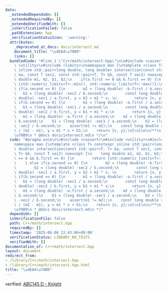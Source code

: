 ```yaml
---
data:
  _extendedDependsOn: []
  _extendedRequiredBy: []
  _extendedVerifiedWith: []
  _isVerificationFailed: false
  _pathExtension: hpp
  _verificationStatusIcon: ':warning:'
  attributes:
    _deprecated_at_docs: docs/intersect.md
    document_title: "\u4EA4\u70B9"
    links: []
  bundledCode: "#line 2 \"C++/math/intersect.hpp\"\n\n#include <cassert>\n#include\
    \ <utility>\n#include <limits>\nnamespace man {\ntemplate <class T> constexpr\
    \ inline std::pair<long double, long double> intersection(const std::pair<T, T>\
    \ &a, const T sec1, const std::pair<T, T> &b, const T sec2) noexcept {\n    long\
    \ double m1, m2, b1, b2;\n    if(a.first == 0 && b.first == 0) {\n        return\
    \ {std::numeric_limits<T>::min(), std::numeric_limits<T>::max()};\n    } else\
    \ if(a.second == 0) {\n        m2 = (long double) -b.first / b.second;\n     \
    \   b2 = (long double) -sec2 / b.second;\n        const long double x = (long\
    \ double) -sec1 / a.first, y = b2 + m2 * x; \n        return {x, y};\n    } else\
    \ if(b.second == 0) {\n        m1 = (long double) -a.first / a.second;\n     \
    \   b1 = (long double) -sec1 / a.second;\n        const long double x = (long\
    \ double) -sec2 / b.first, y = b1 + m1 * x;\n        return {x, y};\n    }\n \
    \   m1 = (long double) -a.first / a.second;\n    m2 = (long double) -b.first /\
    \ b.second;\n    b1 = (long double) -sec1 / a.second;\n    b2 = (long double)\
    \ -sec2 / b.second;\n    assert(m1 != m2);\n    const long double x = (b1 - b2)\
    \ / (m2 - m1), y = m1 * x + b1;\n    return {x, y};\n}\n}\n\n/**\n * @brief \u4EA4\
    \u70B9\n * @docs docs/intersect.md\n */\n"
  code: "#pragma once\n\n#include <cassert>\n#include <utility>\n#include <limits>\n\
    namespace man {\ntemplate <class T> constexpr inline std::pair<long double, long\
    \ double> intersection(const std::pair<T, T> &a, const T sec1, const std::pair<T,\
    \ T> &b, const T sec2) noexcept {\n    long double m1, m2, b1, b2;\n    if(a.first\
    \ == 0 && b.first == 0) {\n        return {std::numeric_limits<T>::min(), std::numeric_limits<T>::max()};\n\
    \    } else if(a.second == 0) {\n        m2 = (long double) -b.first / b.second;\n\
    \        b2 = (long double) -sec2 / b.second;\n        const long double x = (long\
    \ double) -sec1 / a.first, y = b2 + m2 * x; \n        return {x, y};\n    } else\
    \ if(b.second == 0) {\n        m1 = (long double) -a.first / a.second;\n     \
    \   b1 = (long double) -sec1 / a.second;\n        const long double x = (long\
    \ double) -sec2 / b.first, y = b1 + m1 * x;\n        return {x, y};\n    }\n \
    \   m1 = (long double) -a.first / a.second;\n    m2 = (long double) -b.first /\
    \ b.second;\n    b1 = (long double) -sec1 / a.second;\n    b2 = (long double)\
    \ -sec2 / b.second;\n    assert(m1 != m2);\n    const long double x = (b1 - b2)\
    \ / (m2 - m1), y = m1 * x + b1;\n    return {x, y};\n}\n}\n\n/**\n * @brief \u4EA4\
    \u70B9\n * @docs docs/intersect.md\n */"
  dependsOn: []
  isVerificationFile: false
  path: C++/math/intersect.hpp
  requiredBy: []
  timestamp: '2025-06-06 22:43:06+09:00'
  verificationStatus: LIBRARY_NO_TESTS
  verifiedWith: []
documentation_of: C++/math/intersect.hpp
layout: document
redirect_from:
- /library/C++/math/intersect.hpp
- /library/C++/math/intersect.hpp.html
title: "\u4EA4\u70B9"
---
```

verified: [ABC145 D - Knight](https://atcoder.jp/contests/math-and-algorithm/submissions/51261855)